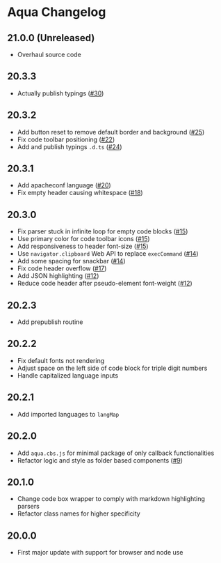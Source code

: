 # Aqua Changelog

## 21.0.0 (Unreleased)

- Overhaul source code

## 20.3.3

- Actually publish typings ([#30](https://github.com/ignatiusmb/aqua/pull/30))

## 20.3.2

- Add button reset to remove default border and background ([#25](https://github.com/ignatiusmb/aqua/pull/25))
- Fix code toolbar positioning ([#22](https://github.com/ignatiusmb/aqua/pull/22))
- Add and publish typings `.d.ts` ([#24](https://github.com/ignatiusmb/aqua/pull/24))

## 20.3.1

- Add apacheconf language ([#20](https://github.com/ignatiusmb/aqua/pull/20))
- Fix empty header causing whitespace ([#18](https://github.com/ignatiusmb/aqua/pull/18))

## 20.3.0

- Fix parser stuck in infinite loop for empty code blocks ([#15](https://github.com/ignatiusmb/aqua/pull/15))
- Use primary color for code toolbar icons ([#15](https://github.com/ignatiusmb/aqua/pull/15))
- Add responsiveness to header font-size ([#15](https://github.com/ignatiusmb/aqua/pull/15))
- Use `navigator.clipboard` Web API to replace `execCommand` ([#14](https://github.com/ignatiusmb/aqua/pull/14))
- Add some spacing for snackbar ([#14](https://github.com/ignatiusmb/aqua/pull/14))
- Fix code header overflow ([#17](https://github.com/ignatiusmb/aqua/pull/17))
- Add JSON highlighting ([#12](https://github.com/ignatiusmb/aqua/pull/12))
- Reduce code header after pseudo-element font-weight ([#12](https://github.com/ignatiusmb/aqua/pull/12))

## 20.2.3

- Add prepublish routine

## 20.2.2

- Fix default fonts not rendering
- Adjust space on the left side of code block for triple digit numbers
- Handle capitalized language inputs

## 20.2.1

- Add imported languages to `langMap`

## 20.2.0

- Add `aqua.cbs.js` for minimal package of only callback functionalities
- Refactor logic and style as folder based components ([#9](https://github.com/ignatiusmb/aqua/pull/9))

## 20.1.0

- Change code box wrapper to comply with markdown highlighting parsers
- Refactor class names for higher specificity

## 20.0.0

- First major update with support for browser and node use
